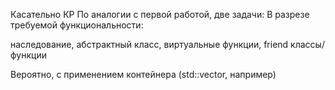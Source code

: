Касательно КР 
По аналогии с первой работой, две задачи:
В разрезе требуемой функциональности: 

наследование, абстрактный класс, виртуальные функции, friend классы/функции

Вероятно, с применением контейнера (std::vector, например)